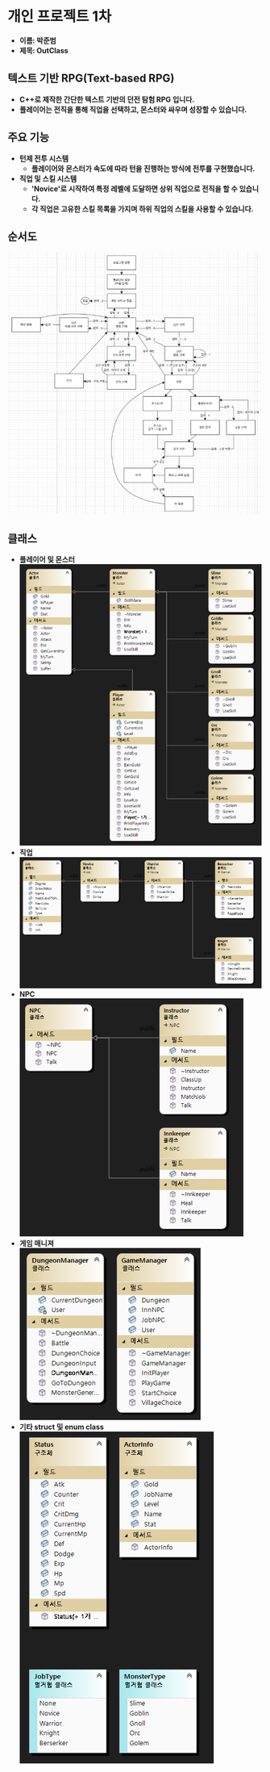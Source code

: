 # 개인 프로젝트 1차
- <b>이름: 박준범
- 제목: OutClass

## 텍스트 기반 RPG(Text-based RPG)
- C++로 제작한 간단한 텍스트 기반의 던전 탐험 RPG 입니다.
- 플레이어는 전직을 통해 직업을 선택하고, 몬스터와 싸우며 성장할 수 있습니다.

## 주요 기능
* 턴제 전투 시스템 
    * 플레이어와 몬스터가 속도에 따라 턴을 진행하는 방식에 전투를 구현했습니다.
* 직업 및 스킬 시스템
    * 'Novice'로 시작하여 특정 레벨에 도달하면 상위 직업으로 전직을 할 수 있습니다.
    * 각 직업은 고유한 스킬 목록을 가지며 하위 직업의 스킬을 사용할 수 있습니다.

## 순서도
![순서도](./resource/flow-chart.png)

## 클래스
* 플레이어 및 몬스터<br/>
![순서도](./resource/Actor.png)
* 직업<br/>
![순서도](./resource/Job.png)
* NPC<br/>
![순서도](./resource/NPC.png)
* 게임 매니져<br/>
![순서도](./resource/Manager.png)
* 기타 struct 및 enum class<br/>
![순서도](./resource/Data.png)
